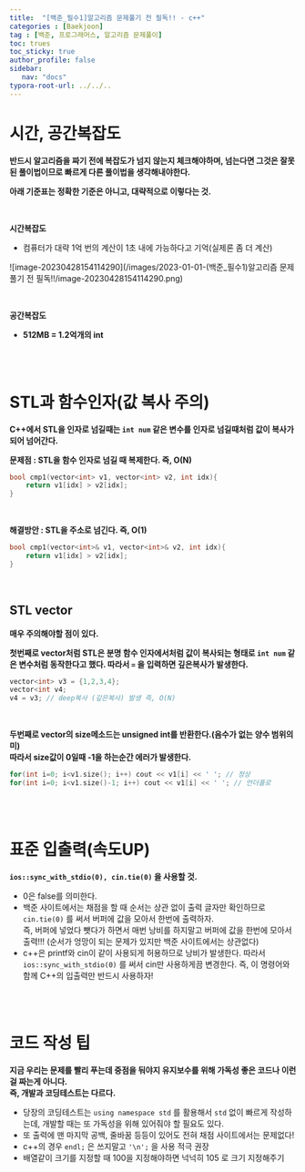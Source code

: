 ```yaml
---
title:  "[백준_필수1]알고리즘 문제풀기 전 필독!! - c++"
categories : [Baekjoon]
tag : [백준, 프로그래머스, 알고리즘 문제풀이]
toc: trues
toc_sticky: true
author_profile: false
sidebar:
   nav: "docs"
typora-root-url: ../../..
---
```






# 시간, 공간복잡도

**반드시 알고리즘을 짜기 전에 복잡도가 넘지 않는지 체크해야하며, 넘는다면 그것은 잘못된 풀이법이므로 빠르게 다른 풀이법을 생각해내야한다.**

**아래 기준표는 정확한 기준은 아니고, 대략적으로 이렇다는 것.**

<br>

**시간복잡도**

* 컴퓨터가 대략 1억 번의 계산이 1초 내에 가능하다고 기억(실제론 좀 더 계산)

![image-20230428154114290](/images/2023-01-01-(백준_필수1)알고리즘 문제풀기 전 필독!!/image-20230428154114290.png)

<br>

**공간복잡도** 

* **512MB = 1.2억개의 int**

<br><br>

# STL과 함수인자(값 복사 주의)

**C++에서 STL을 인자로 넘길때는 `int num` 같은 변수를 인자로 넘길때처럼 값이 복사가 되어 넘어간다.**

**문제점 : STL을 함수 인자로 넘길 때 복제한다. 즉, O(N)**

```c++
bool cmp1(vector<int> v1, vector<int> v2, int idx){
    return v1[idx] > v2[idx];
}
```

<br>

**해결방안 : STL을 주소로 넘긴다. 즉, O(1)**

```c++
bool cmp1(vector<int>& v1, vector<int>& v2, int idx){
    return v1[idx] > v2[idx];
}
```

<br>

## STL vector

**매우 주의해야할 점이 있다.**

**첫번째로 vector처럼 STL은 분명 함수 인자에서처럼 값이 복사되는 형태로 `int num` 같은 변수처럼 동작한다고 했다. 따라서 `=` 을 입력하면 깊은복사가 발생한다.**

```c++
vector<int> v3 = {1,2,3,4};
vector<int v4;
v4 = v3; // deep복사 (깊은복사) 발생 즉, O(N)
```

<br>

**두번째로 vector의 size메소드는 unsigned int를 반환한다.(음수가 없는 양수 범위의미)  
따라서 size값이 0일때 -1을 하는순간 에러가 발생한다.**

```c++
for(int i=0; i<v1.size(); i++) cout << v1[i] << ' '; // 정상
for(int i=0; i<v1.size()-1; i++) cout << v1[i] << ' '; // 언더플로
```

<br><br>

# 표준 입출력(속도UP)

**`ios::sync_with_stdio(0), cin.tie(0)` 을 사용할 것.**

* 0은 false를 의미한다.
* 백준 사이트에서는 채점을 할 때 순서는 상관 없이 출력 글자만 확인하므로 `cin.tie(0)` 를 써서 버퍼에 값을 모아서 한번에 출력하자.   
  즉, 버퍼에 넣었다 뺏다가 하면서 매번 낭비를 하지말고 버퍼에 값을 한번에 모아서 출력!!! (순서가 엉망이 되는 문제가 있지만 백준 사이트에서는 상관없다)
* c++은 printf와 cin이 같이 사용되게 허용하므로 낭비가 발생한다. 따라서 `ios::sync_with_stdio(0)` 를 써서 cin만 사용하게끔 변경한다. 즉, 이 명령어와 함께 C++의 입출력만 반드시 사용하자!

<br><br>

# 코드 작성 팁

**지금 우리는 문제를 빨리 푸는데 중점을 둬야지 유지보수를 위해 가독성 좋은 코드나 이런걸 짜는게 아니다.  
즉, 개발과 코딩테스트는 다르다.**

* 당장의 코딩테스트는 `using namespace std`  를 활용해서 `std` 없이 빠르게 작성하는데, 개발할 때는 또 가독성을 위해 있어줘야 할 필요도 있다.
* 또 출력에 맨 마지막 공백, 줄바꿈 등등이 있어도 전혀 채점 사이트에서는 문제없다!
* c++의 경우 `endl;` 은 쓰지말고 `'\n';` 을 사용 적극 권장
* 배열같이 크기를 지정할 때 100을 지정해야하면 넉넉히 105 로 크기 지정해주기





